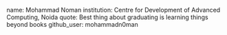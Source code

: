name: Mohammad Noman
institution: Centre for Development of Advanced Computing, Noida
quote: Best thing about graduating is learning things beyond books
github_user: mohammadn0man